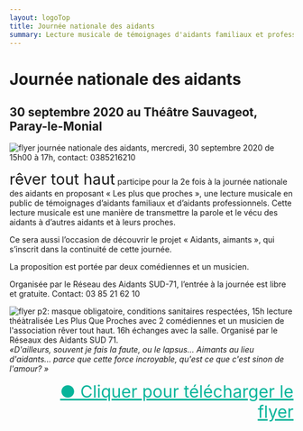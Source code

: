 ```yaml
---
layout: logoTop
title: Journée nationale des aidants
summary: Lecture musicale de témoignages d'aidants familiaux et professionnels dans le but de partager des expériences lors de la journée nationale des aidants le 30 septembre 2020 au Théâtre Saugageot à Paray le Monial.
---
```


<h1>Journée nationale des aidants</h1>

<h2>30 septembre 2020 au Théâtre Sauvageot, Paray-le-Monial</h2>

<div class="center-block"><img src="https://res.cloudinary.com/dnxcesebo/image/upload/q_auto,f_auto,w_800/v1599193751/journe%CC%81eNationaleAidants2020p1_g9ybvp.jpg" alt="flyer journée nationale des aidants, mercredi, 30 septembre 2020 de 15h00 à 17h, contact: 0385216210"></div>

<p class="intro-text"><span class="rever-typog" style="font-size: 1.7rem"> rêver tout haut</span> participe pour la 2e fois à la journée nationale des aidants en proposant « Les plus que proches », une lecture musicale en public de témoignages d’aidants familiaux et d’aidants professionnels.
Cette lecture musicale est une manière de transmettre la parole et le vécu des aidants à d’autres aidants et à leurs proches.
</p>

<p class="intro-text">Ce sera aussi l’occasion de découvrir le projet « Aidants, aimants », qui s’inscrit dans la continuité de cette journée.</p>

<p class="intro-text">La proposition est portée par deux comédiennes et un musicien.</p>

<p class="intro-text">Organisée par le Réseau des Aidants SUD-71, l’entrée à la journée est libre et gratuite. Contact: 03 85 21 62 10</p>

<div class="center-block"><img src="https://res.cloudinary.com/dnxcesebo/image/upload/f_auto,q_auto,w_600/v1599193760/joune%CC%81eNationaleAidants2020p2_hkeflc.jpg" alt="flyer p2: masque obligatoire, conditions sanitaires respectées, 15h lecture théàtralisée Les Plus Que Proches avec 2 comédiennes et un musicien de l'association rêver tout haut. 16h échanges avec la salle. Organisé par le Réseaux des Aidants SUD 71."></div>

<div class="quote"><em>«D'ailleurs, souvent je fais la faute, ou le lapsus… Aimants au lieu d'aidants... parce que cette force incroyable, qu'est ce que c'est sinon de l'amour? »</em></div>

<ul style="text-align:right;list-style-type:none">
    <li>
      <a style="color:hsl(171,93.5%,36.5%); font-size:30px" href="FLYER A5 - PLUS QUE PROCHES-2020.pdf" download="download">●&nbsp;Cliquer pour télécharger le flyer</a>
    </li>
  </ul>
